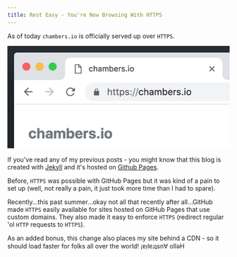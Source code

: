 ```yaml
---
title: Rest Easy - You're Now Browsing With HTTPS 
---
```


As of today `chambers.io` is officially served up over `HTTPS`.

![](/assets/images/chambers-io-https.png)

If you've read any of my previous posts - you might know that this blog is created with
[Jekyll](https://jekyllrb.com) and it's hosted on [Github Pages](https://pages.github.com).

Before, `HTTPS` was possible with GitHub Pages but it was kind of a pain to set up (well, not really
a pain, it just took more time than I had to spare). 

Recently...this past summer...okay not all that recently after all...GitHub made `HTTPS` easily
available for sites hosted on GitHub Pages that use custom domains. They also made it
easy to enforce `HTTPS` (redirect regular 'ol `HTTP` requests to `HTTPS`).

As an added bonus, this change also places my site behind a CDN - so it should load faster
for folks all over the world! ¡ɐᴉlɐɹʇsn∀ ollǝH


